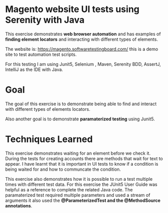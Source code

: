 # Magento website UI tests using Serenity with Java

This exercise demonstrates **web browser automation** and has examples of **finding element locators** and interacting with different types of elements. 

The website is: https://magento.softwaretestingboard.com/ this is a demo site to test automation test scripts.  

For this testing I am using Junit5, Selenium , Maven, Serenity BDD, AssertJ, IntelliJ as the IDE with Java.

# Goal

The goal of this exercise is to demonstrate being able to find and interact with different types of elements locators. 

Also another goal is to demonstrate **paramaterized testing** using Junit5. 

# Techniques Learned

This exercise demonstrates waiting for an element before we check it. During the tests for creating accounts there are methods that wait for text to appear. I have learnt that it is important in UI tests to know if a condition is being waited for and how to communcate the condition.    

This exercise also demonstrates how it is possible to run a test multiple times with different test data. For this exercise the JUnit5 User Guide was helpful as a reference to complete the related Java code. The paramaterized test required multiple parameters and used a stream of arguments it also used the **@ParameterizedTest and the @MethodSource annotations**.
